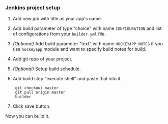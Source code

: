 ### Jenkins project setup

1. Add new job with title as your app's name. 
2. Add build parameter of type "choice" with name `CONFIGURATION` and list of configurations from your `builder.yml` file.
3. _(Optional)_ Add build parameter "text" with name `HOCKEYAPP_NOTES` if you use `hockeyapp` module and want to specify build notes for build.
4. Add git repo of your project.
5. _(Optional)_ Setup build schedule.
6. Add build step "execute shell" and paste that into it 

		git checkout master
		git pull origin master
		builder
7. Click save button.

Now you can build it.
